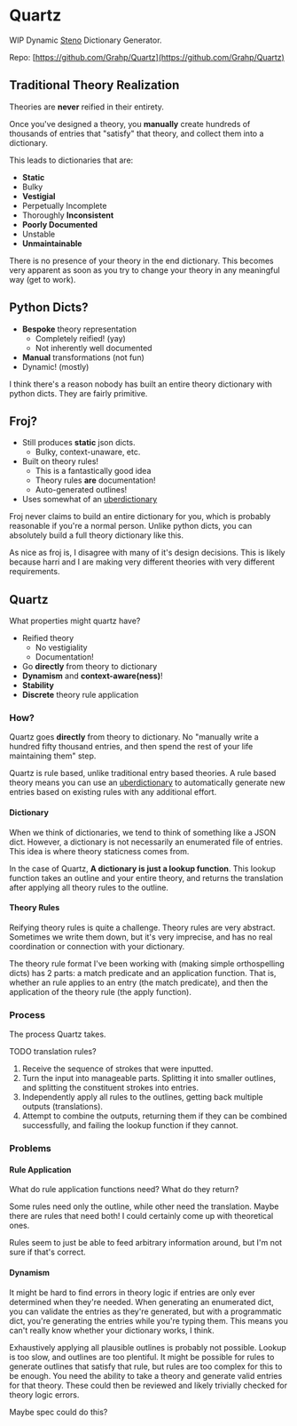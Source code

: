 # Quartz

WIP Dynamic [Steno](steno.md) Dictionary Generator.

Repo: [https://github.com/Grahp/Quartz](https://github.com/Grahp/Quartz)

## Traditional Theory Realization

Theories are **never** reified in their entirety.

Once you've designed a theory, you **manually** create hundreds of thousands of entries that "satisfy" that theory, and collect them into a dictionary.

This leads to dictionaries that are:
- **Static**
- Bulky
- **Vestigial**
- Perpetually Incomplete
- Thoroughly **Inconsistent**
- **Poorly Documented**
- Unstable
- **Unmaintainable**

There is no presence of your theory in the end dictionary. This becomes very apparent as soon as you try to change your theory in any meaningful way (get to work).

## Python Dicts?

- **Bespoke** theory representation
  - Completely reified! (yay)
  - Not inherently well documented
- **Manual** transformations (not fun)
- Dynamic! (mostly)

I think there's a reason nobody has built an entire theory dictionary with python dicts. They are fairly primitive.

## Froj?

- Still produces **static** json dicts.
  - Bulky, context-unaware, etc.
- Built on theory rules!
  - This is a fantastically good idea
  - Theory rules **are** documentation!
  - Auto-generated outlines!
- Uses somewhat of an [uberdictionary](uberdictionary.md)

Froj never claims to build an entire dictionary for you, which is probably reasonable if you're a normal person.
Unlike python dicts, you can absolutely build a full theory dictionary like this.

As nice as froj is, I disagree with many of it's design decisions. This is likely because harri and I are making very different theories with very different requirements.

## Quartz

What properties might quartz have?

- Reified theory
  - No vestigiality
  - Documentation!
- Go **directly** from theory to dictionary
- **Dynamism** and **context-aware(ness)**!
- **Stability**
- **Discrete** theory rule application

### How?

Quartz goes **directly** from theory to dictionary. No "manually write a hundred fifty thousand entries, and then spend the rest of your life maintaining them" step.

Quartz is rule based, unlike traditional entry based theories. A rule based theory means you can use an [uberdictionary](uberdictionary.md) to automatically generate new entries based on existing rules with any additional effort.

#### Dictionary

When we think of dictionaries, we tend to think of something like a JSON dict. However, a dictionary is not necessarily an enumerated file of entries. This idea is where theory staticness comes from.

In the case of Quartz, **A dictionary is just a lookup function**. This lookup function takes an outline and your entire theory, and returns the translation after applying all theory rules to the outline.

#### Theory Rules

Reifying theory rules is quite a challenge. Theory rules are very abstract. Sometimes we write them down, but it's very imprecise, and has no real coordination or connection with your dictionary.

The theory rule format I've been working with (making simple orthospelling dicts) has 2 parts: a match predicate and an application function.
That is, whether an rule applies to an entry (the match predicate), and then the application of the theory rule (the apply function).

### Process

The process Quartz takes.

TODO translation rules?

1. Receive the sequence of strokes that were inputted.
2. Turn the input into manageable parts. Splitting it into smaller outlines, and splitting the constituent strokes into entries.
3. Independently apply all rules to the outlines, getting back multiple outputs (translations).
4. Attempt to combine the outputs, returning them if they can be combined successfully, and failing the lookup function if they cannot.

### Problems

#### Rule Application

What do rule application functions need? What do they return?

Some rules need only the outline, while other need the translation. Maybe there are rules that need both! I could certainly come up with theoretical ones.

Rules seem to just be able to feed arbitrary information around, but I'm not sure if that's correct.

#### Dynamism

It might be hard to find errors in theory logic if entries are only ever determined when they're needed. When generating an enumerated dict, you can validate the entries as they're generated, but with a programmatic dict, you're generating the entries while you're typing them. This means you can't really know whether your dictionary works, I think.

Exhaustively applying all plausible outlines is probably not possible. Lookup is too slow, and outlines are too plentiful. It might be possible for rules to generate outlines that satisfy that rule, but rules are too complex for this to be enough. You need the ability to take a theory and generate valid entries for that theory. These could then be reviewed and likely trivially checked for theory logic errors.

Maybe spec could do this?
